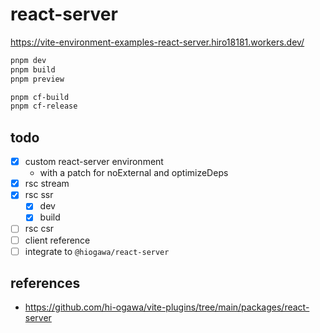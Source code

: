 # react-server

https://vite-environment-examples-react-server.hiro18181.workers.dev/

```sh
pnpm dev
pnpm build
pnpm preview

pnpm cf-build
pnpm cf-release
```

## todo

- [x] custom react-server environment
  - with a patch for noExternal and optimizeDeps
- [x] rsc stream
- [x] rsc ssr
  - [x] dev
  - [x] build
- [ ] rsc csr
- [ ] client reference
- [ ] integrate to `@hiogawa/react-server`

## references

- https://github.com/hi-ogawa/vite-plugins/tree/main/packages/react-server
